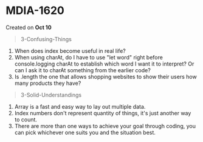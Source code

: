 # MDIA-1620
Created on **Oct 10**
>3-Confusing-Things
1. When does index become useful in real life?
2. When using charAt, do I have to use "let word" right before console.logging charAt to establish which word I want it to interpret? Or can I ask it to charAt something from the earlier code?
3. Is .length the one that allows shopping websites to show their users how many products they have?

>3-Solid-Understandings
1. Array is a fast and easy way to lay out multiple data.
2. Index numbers don't represent quantity of things, it's just another way to count.
3. There are more than one ways to achieve your goal through coding, you can pick whichever one suits you and the situation best. 